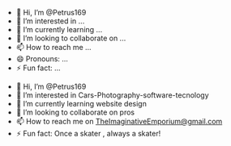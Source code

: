 - 👋 Hi, I’m @Petrus169
- 👀 I’m interested in ...
- 🌱 I’m currently learning ...
- 💞️ I’m looking to collaborate on ...
- 📫 How to reach me ...
- 😄 Pronouns: ...
- ⚡ Fun fact: ...

<!---
Petrus169/Petrus169 is a ✨ special ✨ repository because its `README.md` (this file) appears on your GitHub profile.
You can click the Preview link to take a look at your changes.
--->
- 👋 Hi, I’m @Petrus169
- 👀 I’m interested in Cars-Photography-software-tecnology
- 🌱 I’m currently learning website design
- 💞️ I’m looking to collaborate on pros
- 📫 How to reach me on TheImaginativeEmporium@gmail.com
- ⚡ Fun fact: Once a skater , always a skater!
